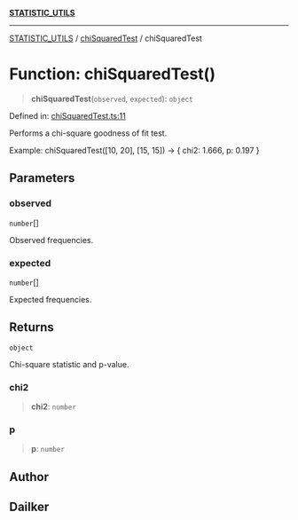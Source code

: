 [**STATISTIC_UTILS**](../../README.md)

***

[STATISTIC_UTILS](../../README.md) / [chiSquaredTest](../README.md) / chiSquaredTest

# Function: chiSquaredTest()

> **chiSquaredTest**(`observed`, `expected`): `object`

Defined in: [chiSquaredTest.ts:11](https://github.com/dailker/everyutil/blob/febb9ddd747c27fb11272f2ad88aedb1ae4d7cba/src/statistic/chiSquaredTest.ts#L11)

Performs a chi-square goodness of fit test.

Example: chiSquaredTest([10, 20], [15, 15]) → { chi2: 1.666, p: 0.197 }

## Parameters

### observed

`number`[]

Observed frequencies.

### expected

`number`[]

Expected frequencies.

## Returns

`object`

Chi-square statistic and p-value.

### chi2

> **chi2**: `number`

### p

> **p**: `number`

## Author

## Dailker
